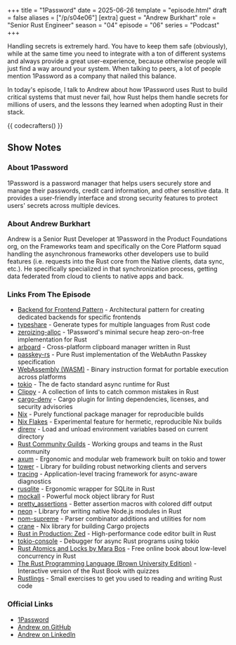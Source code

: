 +++
title = "1Password"
date = 2025-06-26
template = "episode.html"
draft = false
aliases = ["/p/s04e06"]
[extra]
guest = "Andrew Burkhart"
role = "Senior Rust Engineer"
season = "04"
episode = "06"
series = "Podcast"
+++

<div><script id="letscast-player-0e3cbed3" src="https://letscast.fm/podcasts/rust-in-production-82281512/episodes/1password-with-andrew-burkhart/player.js?size=s"></script></div>

Handling secrets is extremely hard.
You have to keep them safe (obviously), while at the same time you need to integrate with a ton of different systems and always provide a great user-experience, because otherwise people will just find a way around your system.
When talking to peers, a lot of people mention 1Password as a company that nailed this balance.

In today's episode, I talk to Andrew about how 1Password uses Rust to build critical systems that must never fail, how Rust helps them handle secrets for millions of users, and the lessons they learned when adopting Rust in their stack.

{{ codecrafters() }}

## Show Notes

### About 1Password 

1Password is a password manager that helps users securely store and manage their passwords, credit card information, and other sensitive data. It provides a user-friendly interface and strong security features to protect users' secrets across multiple devices.

### About Andrew Burkhart 

Andrew is a Senior Rust Developer at 1Password in the Product Foundations org, on the Frameworks team and specifically on the Core Platform squad handling the asynchronous frameworks other developers use to build features (i.e. requests into the Rust core from the Native clients, data sync, etc.).
He specifically specialized in that synchronization process, getting data federated from cloud to clients to native apps and back.

### Links From The Episode

- [Backend for Frontend Pattern](https://samnewman.io/patterns/architectural/bff/) - Architectural pattern for creating dedicated backends for specific frontends
- [typeshare](https://github.com/1Password/typeshare) - Generate types for multiple languages from Rust code
- [zeroizing-alloc](https://github.com/1Password/zeroizing-alloc) - 1Password's minimal secure heap zero-on-free implementation for Rust 
- [arboard](https://github.com/1Password/arboard) - Cross-platform clipboard manager written in Rust
- [passkey-rs](https://github.com/1password/passkey-rs) - Pure Rust implementation of the WebAuthn Passkey specification
- [WebAssembly (WASM)](https://webassembly.org/) - Binary instruction format for portable execution across platforms
- [tokio](https://tokio.rs/) - The de facto standard async runtime for Rust
- [Clippy](https://github.com/rust-lang/rust-clippy) - A collection of lints to catch common mistakes in Rust
- [cargo-deny](https://github.com/EmbarkStudios/cargo-deny) - Cargo plugin for linting dependencies, licenses, and security advisories
- [Nix](https://nixos.org/) - Purely functional package manager for reproducible builds
- [Nix Flakes](https://nixos.wiki/wiki/Flakes) - Experimental feature for hermetic, reproducible Nix builds
- [direnv](https://direnv.net/) - Load and unload environment variables based on current directory
- [Rust Community Guilds](https://www.rust-lang.org/governance/wgs) - Working groups and teams in the Rust community
- [axum](https://github.com/tokio-rs/axum) - Ergonomic and modular web framework built on tokio and tower
- [tower](https://github.com/tower-rs/tower) - Library for building robust networking clients and servers
- [tracing](https://github.com/tokio-rs/tracing) - Application-level tracing framework for async-aware diagnostics
- [rusqlite](https://github.com/rusqlite/rusqlite) - Ergonomic wrapper for SQLite in Rust
- [mockall](https://docs.rs/mockall/latest/mockall/) - Powerful mock object library for Rust
- [pretty_assertions](https://docs.rs/pretty_assertions/latest/pretty_assertions/) - Better assertion macros with colored diff output
- [neon](https://neon-rs.dev/) - Library for writing native Node.js modules in Rust
- [nom-supreme](https://docs.rs/nom-supreme/latest/nom_supreme/) - Parser combinator additions and utilities for nom
- [crane](https://github.com/ipetkov/crane) - Nix library for building Cargo projects
- [Rust in Production: Zed](/podcast/s03e01-zed/) - High-performance code editor built in Rust
- [tokio-console](https://github.com/tokio-rs/console) - Debugger for async Rust programs using tokio
- [Rust Atomics and Locks by Mara Bos](https://marabos.nl/atomics/) - Free online book about low-level concurrency in Rust
- [The Rust Programming Language (Brown University Edition)](https://rust-book.cs.brown.edu/) - Interactive version of the Rust Book with quizzes
- [Rustlings](https://github.com/rust-lang/rustlings) - Small exercises to get you used to reading and writing Rust code

### Official Links

- [1Password](https://1password.com/)
- [Andrew on GitHub](https://github.com/DrewBurkhart)
- [Andrew on LinkedIn](https://www.linkedin.com/in/andrewburkhartdev/)
